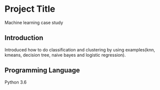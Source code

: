 # Project Title

Machine learning case study

## Introduction

Introduced how to do classification and clustering by using examples(knn, kmeans, decision tree, naive bayes and logistic regression).

## Programming Language

Python 3.6
